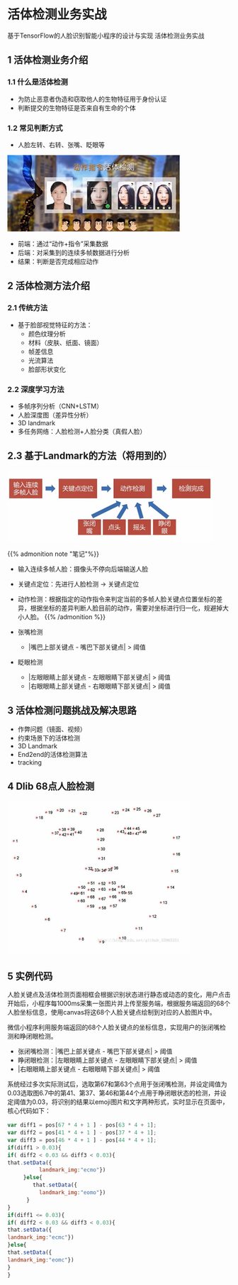 # 活体检测业务实战


基于TensorFlow的人脸识别智能小程序的设计与实现 活体检测业务实战

<!--more-->

## 1 活体检测业务介绍

### 1.1 什么是活体检测

* 为防止恶意者伪造和窃取他人的生物特征用于身份认证
* 判断提交的生物特征是否来自有生命的个体

### 1.2 常见判断方式

* 人脸左转、右转、张嘴、眨眼等  

![常见判断方式](1.jpg)

* 前端：通过“动作+指令”采集数据
* 后端：对采集到的连续多帧数据进行分析
* 结果：判断是否完成相应动作

## 2 活体检测方法介绍

### 2.1 传统方法

* 基于脸部视觉特征的方法：
	* 颜色纹理分析
	* 材料（皮肤、纸面、镜面）
	* 帧差信息
	* 光流算法
	* 脸部形状变化

### 2.2 深度学习方法

* 多帧序列分析（CNN+LSTM）
* 人脸深度图（差异性分析）
* 3D landmark
* 多任务网络：人脸检测+人脸分类（真假人脸）

## 2.3 基于Landmark的方法（将用到的）

![Landmark](2.jpg)

{{% admonition note "笔记"%}}
* 输入连续多帧人脸：摄像头不停向后端输送人脸
* 关键点定位：先进行人脸检测 -> 关键点定位
* 动作检测：根据指定的动作指令来判定当前的多帧人脸关键点位置坐标的差异，根据坐标的差异判断人脸目前的动作，需要对坐标进行归一化，规避掉大小人脸。
{{% /admonition %}}

* 张嘴检测
	* |嘴巴上部关键点 - 嘴巴下部关键点| > 阈值

* 眨眼检测
	* |左眼眼睛上部关键点 - 左眼眼睛下部关键点| > 阈值
	* |右眼眼睛上部关键点 - 右眼眼睛下部关键点| > 阈值

## 3 活体检测问题挑战及解决思路

* 作弊问题（镜面、视频）
* 约束场景下的活体检测
* 3D Landmark
* End2end的活体检测算法
* tracking

## 4 Dlib 68点人脸检测

![Dlib 68点人脸检测](3.jpg)

## 5 实例代码
人脸关键点及活体检测页面相框会根据识别状态进行静态或动态的变化，用户点击开始后，小程序每1000ms采集一张图片并上传至服务端，根据服务端返回的68个人脸坐标信息，使用canvas将这68个人脸关键点绘制到对应的人脸图片中。

微信小程序利用服务端返回的68个人脸关键点的坐标信息，实现用户的张闭嘴检测和睁闭眼检测。

* 张闭嘴检测：|嘴巴上部关键点 - 嘴巴下部关键点| > 阈值
* 睁闭眼检测：|左眼眼睛上部关键点 - 左眼眼睛下部关键点| > 阈值
* |右眼眼睛上部关键点 - 右眼眼睛下部关键点| > 阈值

系统经过多次实际测试后，选取第67和第63个点用于张闭嘴检测，并设定阈值为0.03选取图6.7中的第41、第37、第46和第44个点用于睁闭眼状态的检测，并设定阈值为0.03，将识别的结果以emoji图片和文字两种形式，实时显示在页面中，核心代码如下：
```JavaScript
var diff1 = pos[67 * 4 + 1 ] - pos[63 * 4 + 1];
var diff2 = pos[41 * 4 + 1 ] - pos[37 * 4 + 1];
var diff3 = pos[46 * 4 + 1 ] - pos[44 * 4 + 1];
if(diff1 > 0.03){
if( diff2 < 0.03 && diff3 < 0.03){
that.setData({
          landmark_img:"ecmo"})
     }else{
        that.setData({
          landmark_img:"eomo"})
      }
} 
if(diff1 <= 0.03){
if( diff2 < 0.03 && diff3 < 0.03){
that.setData({
landmark_img:"ecmc"})
}else{
that.setData({
landmark_img:"eomc"})
}
}
```

